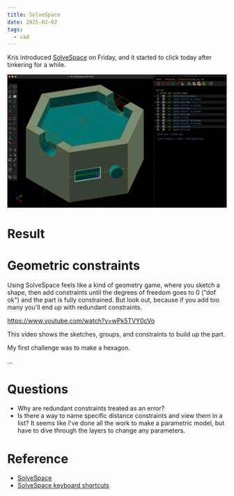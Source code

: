 ```yaml
---
title: SolveSpace
date: 2025-02-02
tags:
  - cad
---
```


Kris introduced [SolveSpace](https://solvespace.com/) on Friday, and it started to click today after tinkering for a while.

![SolveSpace interface, modeling a green hexagon box, inset top, and slots for fingers to pick up the music token.](02-solvespace-box.png)

# Result

<script type="module" src="/js/model-viewer.min.js"></script>
<model-viewer src="02-solvespace-box.glb" ar ar-modes="webxr scene-viewer quick-look" camera-controls tone-mapping="neutral" poster="02-solvespace-box.glb-poster.webp" shadow-intensity="1">
</model-viewer>

# Geometric constraints

Using SolveSpace feels like a kind of geometry game, where you sketch a shape, then add constraints until the degrees of freedom goes to 0 ("dof ok") and the part is fully constrained. But look out, because if you add too many you'll end up with redundant constraints.

https://www.youtube.com/watch?v=wPk5TVY0cVo

This video shows the sketches, groups, and constraints to build up the part.

My first challenge was to make a hexagon.

...

# Questions

* Why are redundant constraints treated as an error?
* Is there a way to name specific distance constraints and view them in a list? It seems like I've done all the work to make a parametric model, but have to dive through the layers to change any parameters.

# Reference

* [SolveSpace](https://solvespace.com/)
* [SolveSpace keyboard shortcuts](https://defkey.com/es/solvespace-3-1-shortcuts)
